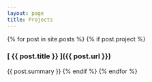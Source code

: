 ```yaml
---
layout: page
title: Projects
---
```


{% for post in site.posts %}
  {% if post.project %}
  ### [ {{ post.title }} ]({{ post.url }})
  <span> {{ post.summary }} </span>
  {% endif %}
{% endfor %}
